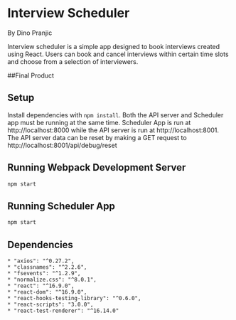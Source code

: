 # Interview Scheduler
By Dino Pranjic

Interview scheduler is a simple app designed to book interviews created using React. Users can book and cancel interviews within certain time slots and choose from a selection of interviewers.

##Final Product

## Setup

Install dependencies with `npm install`. Both the API server and Scheduler app must be running at the same time. Scheduler App is run at http://localhost:8000 while the API server is run at http://localhost:8001. The API server data can be reset by making a GET request to http://localhost:8001/api/debug/reset

## Running Webpack Development Server

```sh
npm start
```

## Running Scheduler App

```sh
npm start
```

## Dependencies
    * "axios": "^0.27.2",
    * "classnames": "^2.2.6",
    * "fsevents": "^1.2.9",
    * "normalize.css": "^8.0.1",
    * "react": "^16.9.0",
    * "react-dom": "^16.9.0",
    * "react-hooks-testing-library": "^0.6.0",
    * "react-scripts": "3.0.0",
    * "react-test-renderer": "^16.14.0"
